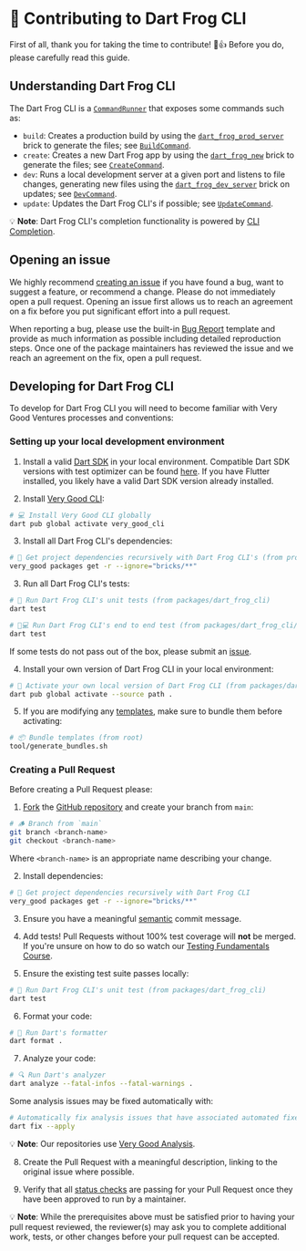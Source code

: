 # 🦄 Contributing to Dart Frog CLI

First of all, thank you for taking the time to contribute! 🎉👍 Before you do, please carefully read this guide.

## Understanding Dart Frog CLI

The Dart Frog CLI is a [`CommandRunner`](https://pub.dev/documentation/args/latest/command_runner/CommandRunner-class.html) that exposes some commands such as:

- `build`: Creates a production build by using the [`dart_frog_prod_server`](../../bricks/dart_frog_prod_server/) brick to generate the files; see [`BuildCommand`](lib/src/commands/build/build.dart).
- `create`: Creates a new Dart Frog app by using the [`dart_frog_new`](../../bricks/dart_frog_new/) brick to generate the files; see [`CreateCommand`](lib/src/commands/create/create.dart).
- `dev`: Runs a local development server at a given port and listens to file changes, generating new files using the [`dart_frog_dev_server`](../../bricks/dart_frog_dev_server/) brick on updates; see [`DevCommand`](lib/src/commands/dev/dev.dart).
- `update`: Updates the Dart Frog CLI's if possible; see [`UpdateCommand`](lib/src/commands/update/update.dart).

💡 **Note**: Dart Frog CLI's completion functionality is powered by [CLI Completion](https://github.com/VeryGoodOpenSource/cli_completion).

## Opening an issue

We highly recommend [creating an issue][bug_report_link] if you have found a bug, want to suggest a feature, or recommend a change. Please do not immediately open a pull request. Opening an issue first allows us to reach an agreement on a fix before you put significant effort into a pull request.

When reporting a bug, please use the built-in [Bug Report][bug_report_link] template and provide as much information as possible including detailed reproduction steps. Once one of the package maintainers has reviewed the issue and we reach an agreement on the fix, open a pull request.

## Developing for Dart Frog CLI

To develop for Dart Frog CLI you will need to become familiar with Very Good Ventures processes and conventions:

### Setting up your local development environment

1. Install a valid [Dart SDK](https://dart.dev/get-dart) in your local environment. Compatible Dart SDK versions with test optimizer can be found [here](https://github.com/VeryGoodOpenSource/very_good_cli/blob/main/pubspec.yaml). If you have Flutter installed, you likely have a valid Dart SDK version already installed.

2. Install [Very Good CLI](https://github.com/VeryGoodOpenSource/very_good_cli):

```sh
# 💻 Install Very Good CLI globally
dart pub global activate very_good_cli
```

3. Install all Dart Frog CLI's dependencies:

```sh
# 📂 Get project dependencies recursively with Dart Frog CLI's (from project root)
very_good packages get -r --ignore="bricks/**"
```

3. Run all Dart Frog CLI's tests:

```sh
# 🧪 Run Dart Frog CLI's unit tests (from packages/dart_frog_cli)
dart test

# 🧪💻 Run Dart Frog CLI's end to end test (from packages/dart_frog_cli/e2e)
dart test
```

If some tests do not pass out of the box, please submit an [issue](https://github.com/dart-frog-dev/dart_frog/issues/new/choose).

4. Install your own version of Dart Frog CLI in your local environment:

```sh
# 🚀 Activate your own local version of Dart Frog CLI (from packages/dart_frog_cli)
dart pub global activate --source path .
```

5. If you are modifying any [templates](../../bricks), make sure to bundle them before activating:

```sh
# 📦 Bundle templates (from root)
tool/generate_bundles.sh
```

### Creating a Pull Request

Before creating a Pull Request please:

1. [Fork](https://docs.github.com/en/get-started/quickstart/contributing-to-projects) the [GitHub repository](https://github.com/dart-frog-dev/dart_frog) and create your branch from `main`:

```sh
# 🪵 Branch from `main`
git branch <branch-name>
git checkout <branch-name>
```

Where `<branch-name>` is an appropriate name describing your change.

2. Install dependencies:

```sh
# 📂 Get project dependencies recursively with Dart Frog CLI
very_good packages get -r --ignore="bricks/**"
```

3. Ensure you have a meaningful [semantic][conventional_commits_link] commit message.

4. Add tests! Pull Requests without 100% test coverage will **not** be merged. If you're unsure on how to do so watch our [Testing Fundamentals Course](https://www.youtube.com/watch?v=M_eZg-X789w&list=PLprI2satkVdFwpxo_bjFkCxXz5RluG8FY).

5. Ensure the existing test suite passes locally:

```sh
# 🧪 Run Dart Frog CLI's unit test (from packages/dart_frog_cli)
dart test
```

6. Format your code:

```sh
# 🧼 Run Dart's formatter
dart format .
```

7. Analyze your code:

```sh
# 🔍 Run Dart's analyzer
dart analyze --fatal-infos --fatal-warnings .
```

Some analysis issues may be fixed automatically with:

```sh
# Automatically fix analysis issues that have associated automated fixes
dart fix --apply
```

💡 **Note**: Our repositories use [Very Good Analysis](https://github.com/VeryGoodOpenSource/very_good_analysis).

8. Create the Pull Request with a meaningful description, linking to the original issue where possible.

9. Verify that all [status checks](https://github.com/dart-frog-dev/dart_frog/actions) are passing for your Pull Request once they have been approved to run by a maintainer.

💡 **Note**: While the prerequisites above must be satisfied prior to having your pull request reviewed, the reviewer(s) may ask you to complete additional work, tests, or other changes before your pull request can be accepted.

[conventional_commits_link]: https://www.conventionalcommits.org/en/v1.0.0
[bug_report_link]: https://github.com/dart-frog-dev/dart_frog/issues/new?assignees=&labels=bug&projects=&template=bug_report.md&title=fix%3A+
[very_good_core_link]: doc/very_good_core.md
[very_good_ventures_link]: https://verygood.ventures/?utm_source=github&utm_medium=banner&utm_campaign=CLI
